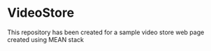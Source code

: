 # VideoStore
This repository has been created for a sample video store web page created using MEAN stack
